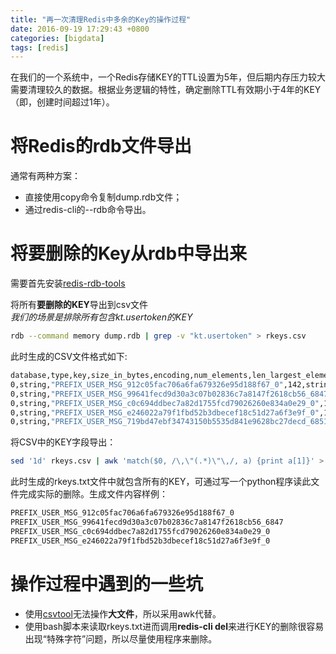 ```yaml
---
title: "再一次清理Redis中多余的Key的操作过程"
date: 2016-09-19 17:29:43 +0800
categories: [bigdata]
tags: [redis]
---
```


在我们的一个系统中，一个Redis存储KEY的TTL设置为5年，但后期内存压力较大需要清理较久的数据。根据业务逻辑的特性，确定删除TTL有效期小于4年的KEY（即，创建时间超过1年）。

# 将Redis的rdb文件导出
通常有两种方案：
- 直接使用copy命令复制dump.rdb文件；
- 通过redis-cli的--rdb命令导出。

# 将要删除的Key从rdb中导出来

需要首先安装[redis-rdb-tools](https://github.com/LesTR/redis-rdb-tools)

将所有**要删除的KEY**导出到csv文件  
*我们的场景是排除所有包含kt.usertoken的KEY*
``` bash
rdb --command memory dump.rdb | grep -v "kt.usertoken" > rkeys.csv 
```
此时生成的CSV文件格式如下:
``` bash
database,type,key,size_in_bytes,encoding,num_elements,len_largest_element
0,string,"PREFIX_USER_MSG_912c05fac706a6fa679326e95d188f67_0",142,string,2,2
0,string,"PREFIX_USER_MSG_99641fecd9d30a3c07b02836c7a8147f2618cb56_6847",438,string,287,287
0,string,"PREFIX_USER_MSG_c0c694ddbec7a82d1755fcd79026260e834a0e29_0",150,string,2,2
0,string,"PREFIX_USER_MSG_e246022a79f1fbd52b3dbecef18c51d27a6f3e9f_0",150,string,2,2
0,string,"PREFIX_USER_MSG_719bd47ebf34743150b5535d841e9628bc27decd_6851",153,string,2,2
```

将CSV中的KEY字段导出：
``` bash
sed '1d' rkeys.csv | awk 'match($0, /\,\"(.*)\"\,/, a) {print a[1]}' > rkeys.txt
```
此时生成的rkeys.txt文件中就包含所有的KEY，可通过写一个python程序读此文件完成实际的删除。生成文件内容样例：
``` bash
PREFIX_USER_MSG_912c05fac706a6fa679326e95d188f67_0
PREFIX_USER_MSG_99641fecd9d30a3c07b02836c7a8147f2618cb56_6847
PREFIX_USER_MSG_c0c694ddbec7a82d1755fcd79026260e834a0e29_0
PREFIX_USER_MSG_e246022a79f1fbd52b3dbecef18c51d27a6f3e9f_0
```

# 操作过程中遇到的一些坑
- 使用[csvtool](https://github.com/Chris00/ocaml-csv)无法操作**大文件**，所以采用awk代替。
- 使用bash脚本来读取rkeys.txt进而调用**redis-cli del**来进行KEY的删除很容易出现“特殊字符”问题，所以尽量使用程序来删除。

